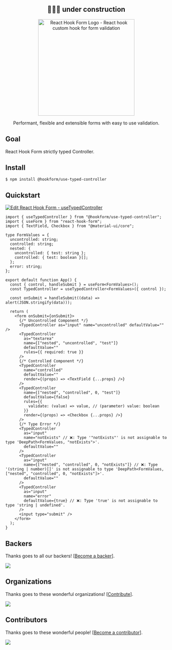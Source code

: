 <div align="center">
  <h2>👷🏻‍♂️ under construction</h2>
</div>

<div align="center">
    <p align="center">
        <a href="https://react-hook-form.com" title="React Hook Form - Simple React forms validation">
            <img src="https://raw.githubusercontent.com/bluebill1049/react-hook-form/master/website/logo.png" alt="React Hook Form Logo - React hook custom hook for form validation" width="300px" />
        </a>
    </p>
</div>

<p align="center">Performant, flexible and extensible forms with easy to use validation.</p>

## Goal

React Hook Form strictly typed Controller.

## Install

```
$ npm install @hookform/use-typed-controller
```

## Quickstart

[![Edit React Hook Form - useTypedController](https://codesandbox.io/static/img/play-codesandbox.svg)](https://codesandbox.io/s/react-hook-form-usetypedcontroller-23qv1?fontsize=14&hidenavigation=1&theme=dark)

```tsx
import { useTypedController } from "@hookform/use-typed-controller";
import { useForm } from "react-hook-form";
import { TextField, Checkbox } from "@material-ui/core";

type FormValues = {
  uncontrolled: string;
  controlled: string;
  nested: {
    uncontrolled: { test: string };
    controlled: { test: boolean }[];
  };
  error: string;
};

export default function App() {
  const { control, handleSubmit } = useForm<FormValues>();
  const TypedController = useTypedController<FormValues>({ control });

  const onSubmit = handleSubmit((data) => alert(JSON.stringify(data)));

  return (
    <form onSubmit={onSubmit}>
      {/* Uncontrolled Component */}
      <TypedController as="input" name="uncontrolled" defaultValue="" />
      <TypedController
        as="textarea"
        name={["nested", "uncontrolled", "test"]}
        defaultValue=""
        rules={{ required: true }}
      />
      {/* Controlled Component */}
      <TypedController
        name="controlled"
        defaultValue=""
        render={(props) => <TextField {...props} />}
      />
      <TypedController
        name={["nested", "controlled", 0, "test"]}
        defaultValue={false}
        rules={{
          validate: (value) => value, // (parameter) value: boolean
        }}
        render={(props) => <Checkbox {...props} />}
      />
      {/* Type Error */}
      <TypedController
        as="input"
        name="notExists" // ❌: Type '"notExists"' is not assignable to type 'DeepPath<FormValues, "notExists">'.
        defaultValue=""
      />
      <TypedController
        as="input"
        name={["nested", "controlled", 0, "notExists"]} // ❌: Type '(string | number)[]' is not assignable to type 'DeepPath<FormValues, ["nested", "controlled", 0, "notExists"]>'.
        defaultValue=""
      />
      <TypedController
        as="input"
        name="error"
        defaultValue={true} // ❌: Type 'true' is not assignable to type 'string | undefined'.
      />
      <input type="submit" />
    </form>
  );
}
```

## Backers

Thanks goes to all our backers! [[Become a backer](https://opencollective.com/react-hook-form#backer)].

<a href="https://opencollective.com/react-hook-form#backers">
    <img src="https://opencollective.com/react-hook-form/backers.svg?width=950" />
</a>

## Organizations

Thanks goes to these wonderful organizations! [[Contribute](https://opencollective.com/react-hook-form/contribute)].

<a href="https://github.com/react-hook-form/react-hook-form/graphs/contributors">
    <img src="https://opencollective.com/react-hook-form/organizations.svg?width=950" />
</a>

## Contributors

Thanks goes to these wonderful people! [[Become a contributor](CONTRIBUTING.md)].

<a href="https://github.com/react-hook-form/react-hook-form/graphs/contributors">
    <img src="https://opencollective.com/react-hook-form/contributors.svg?width=950" />
</a>
